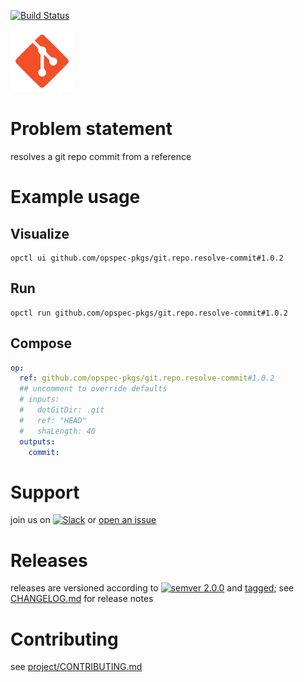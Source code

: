 [![Build Status](https://github.com/opspec-pkgs/git.repo.resolve-commit/workflows/build/badge.svg?branch=main)](https://github.com/opspec-pkgs/git.repo.resolve-commit/actions?query=workflow%3Abuild+branch%3Amain)

<img src="icon.svg" alt="icon" height="100px">

# Problem statement

resolves a git repo commit from a reference

# Example usage

## Visualize

```shell
opctl ui github.com/opspec-pkgs/git.repo.resolve-commit#1.0.2
```

## Run

```
opctl run github.com/opspec-pkgs/git.repo.resolve-commit#1.0.2
```

## Compose

```yaml
op:
  ref: github.com/opspec-pkgs/git.repo.resolve-commit#1.0.2
  ## uncomment to override defaults
  # inputs:
  #   dotGitDir: .git
  #   ref: "HEAD"
  #   shaLength: 40
  outputs:
    commit:
```

# Support

join us on
[![Slack](https://img.shields.io/badge/slack-opctl-E01563.svg)](https://join.slack.com/t/opctl/shared_invite/zt-51zodvjn-Ul_UXfkhqYLWZPQTvNPp5w)
or
[open an issue](https://github.com/opspec-pkgs/git.repo.resolve-commit/issues)

# Releases

releases are versioned according to
[![semver 2.0.0](https://img.shields.io/badge/semver-2.0.0-brightgreen.svg)](http://semver.org/spec/v2.0.0.html)
and [tagged](https://git-scm.com/book/en/v2/Git-Basics-Tagging); see
[CHANGELOG.md](CHANGELOG.md) for release notes

# Contributing

see
[project/CONTRIBUTING.md](https://github.com/opspec-pkgs/project/blob/main/CONTRIBUTING.md)
